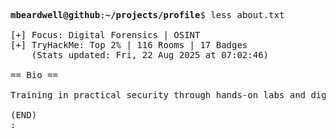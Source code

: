<pre>

<strong>mbeardwell@github</strong>:<strong>~/projects/profile</strong>$ less about.txt

[+] Focus: Digital Forensics | OSINT
[+] TryHackMe: Top 2% | 116 Rooms | 17 Badges
    (Stats updated: Fri, 22 Aug 2025 at 07:02:46)

== Bio ==

Training in practical security through hands-on labs and digital investigations.

(END)
:
</pre>
